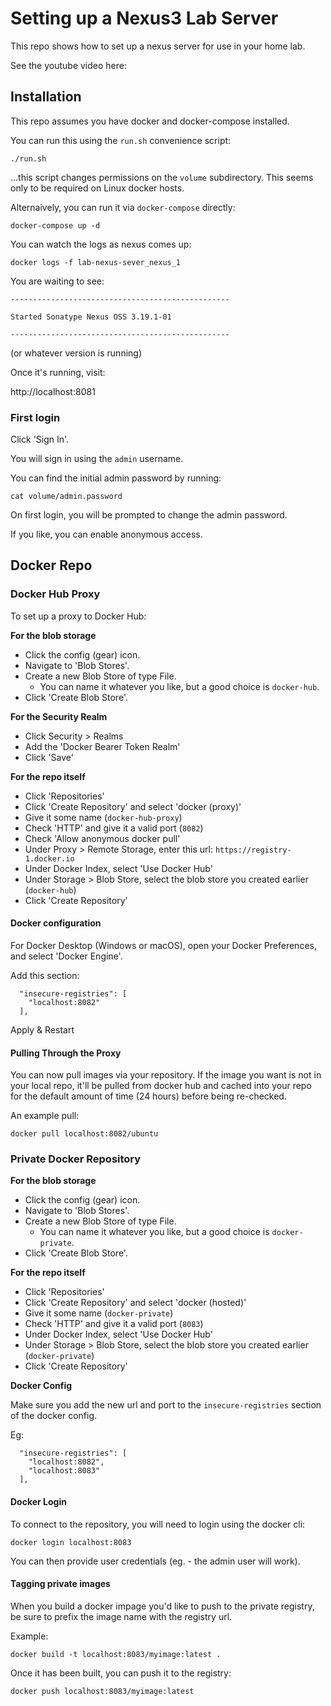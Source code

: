 # Setting up a Nexus3 Lab Server
This repo shows how to set up a nexus server for use in your home lab.

See the youtube video here:

## Installation
This repo assumes you have docker and docker-compose installed.

You can run this using the `run.sh` convenience script:

```
./run.sh
```

...this script changes permissions on the `volume` subdirectory.  This seems only to be required on Linux docker hosts.

Alternaively, you can run it via `docker-compose` directly:

```
docker-compose up -d
```

You can watch the logs as nexus comes up:

```
docker logs -f lab-nexus-sever_nexus_1
```

You are waiting to see:

```
-------------------------------------------------

Started Sonatype Nexus OSS 3.19.1-01

-------------------------------------------------
```

(or whatever version is running)

Once it's running, visit:

http://localhost:8081

### First login
Click 'Sign In'.

You will sign in using the `admin` username.

You can find the initial admin password by running:

```
cat volume/admin.password
```

On first login, you will be prompted to change the admin password.

If you like, you can enable anonymous access.

## Docker Repo
### Docker Hub Proxy
To set up a proxy to Docker Hub:

**For the blob storage**
- Click the config (gear) icon.
- Navigate to 'Blob Stores'.
- Create a new Blob Store of type File.  
    - You can name it whatever you like, but a good choice is `docker-hub`.
- Click 'Create Blob Store'.

**For the Security Realm**
- Click Security > Realms
- Add the 'Docker Bearer Token Realm'
- Click 'Save'

**For the repo itself**
- Click 'Repositories'
- Click 'Create Repository' and select 'docker (proxy)'
- Give it some name (`docker-hub-proxy`)
- Check 'HTTP' and give it a valid port (`8082`)
- Check 'Allow anonymous docker pull'
- Under Proxy > Remote Storage, enter this url: `https://registry-1.docker.io`
- Under Docker Index, select 'Use Docker Hub'
- Under Storage > Blob Store, select the blob store you created earlier (`docker-hub`)
- Click 'Create Repository'

#### Docker configuration
For Docker Desktop (Windows or macOS), open your Docker Preferences, and select 'Docker Engine'.

Add this section:
```
  "insecure-registries": [
    "localhost:8082"
  ],
```

Apply & Restart

#### Pulling Through the Proxy
You can now pull images via your repository.  If the image you want is not in your local repo, it'll be pulled from docker hub and cached into your repo for the default amount of time (24 hours) before being re-checked.

An example pull:

```
docker pull localhost:8082/ubuntu
```

### Private Docker Repository
**For the blob storage**
- Click the config (gear) icon.
- Navigate to 'Blob Stores'.
- Create a new Blob Store of type File.  
    - You can name it whatever you like, but a good choice is `docker-private`.
- Click 'Create Blob Store'.

**For the repo itself**
- Click 'Repositories'
- Click 'Create Repository' and select 'docker (hosted)'
- Give it some name (`docker-private`)
- Check 'HTTP' and give it a valid port (`8083`)
- Under Docker Index, select 'Use Docker Hub'
- Under Storage > Blob Store, select the blob store you created earlier (`docker-private`)
- Click 'Create Repository'

**Docker Config**

Make sure you add the new url and port to the `insecure-registries` section of the docker config.

Eg:

```
  "insecure-registries": [
    "localhost:8082",
    "localhost:8083"
  ],
```

#### Docker Login
To connect to the repository, you will need to login using the docker cli:

```
docker login localhost:8083
```

You can then provide user credentials (eg. - the admin user will work).

#### Tagging private images
When you build a docker impage you'd like to push to the private registry, be sure to prefix the image name with the registry url.

Example:

```
docker build -t localhost:8083/myimage:latest .
```

Once it has been built, you can push it to the registry:

```
docker push localhost:8083/myimage:latest
```